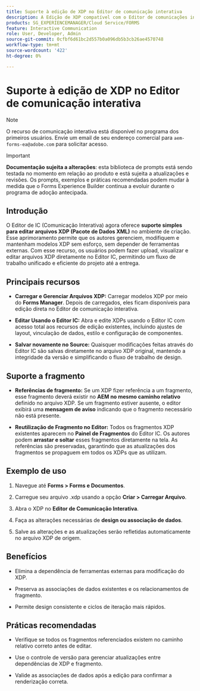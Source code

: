 ```yaml
---
title: Suporte à edição de XDP no Editor de comunicação interativa
description: A Edição de XDP compatível com o Editor de comunicações interativas permite que os xdps existentes sejam editados dentro do Editor de comunicações interativas.
products: SG_EXPERIENCEMANAGER/Cloud Service/FORMS
feature: Interactive Communication
role: User, Developer, Admin
source-git-commit: 0cfbf6d61bc2d557b0a096db5b3cb26ae4570748
workflow-type: tm+mt
source-wordcount: '422'
ht-degree: 0%

---
```



# Suporte à edição de XDP no Editor de comunicação interativa

>[!NOTE]
>
> O recurso de comunicação interativa está disponível no programa dos primeiros usuários. Envie um email de seu endereço comercial para `aem-forms-ea@adobe.com` para solicitar acesso.

>[!IMPORTANT]
>
> **Documentação sujeita a alterações**: esta biblioteca de prompts está sendo testada no momento em relação ao produto e está sujeita a atualizações e revisões. Os prompts, exemplos e práticas recomendadas podem mudar à medida que o Forms Experience Builder continua a evoluir durante o programa de adoção antecipada.

## Introdução

O Editor de IC (Comunicação Interativa) agora oferece **suporte simples para editar arquivos XDP (Pacote de Dados XML)** no ambiente de criação. Esse aprimoramento permite que os autores gerenciem, modifiquem e mantenham modelos XDP sem esforço, sem depender de ferramentas externas. Com esse recurso, os usuários podem fazer upload, visualizar e editar arquivos XDP diretamente no Editor IC, permitindo um fluxo de trabalho unificado e eficiente do projeto até a entrega.

## Principais recursos

- **Carregar e Gerenciar Arquivos XDP:**
Carregar modelos XDP por meio do **Forms Manager**. Depois de carregados, eles ficam disponíveis para edição direta no Editor de comunicação interativa.

- **Editar Usando o Editor IC:**
Abra e edite XDPs usando o Editor IC com acesso total aos recursos de edição existentes, incluindo ajustes de layout, vinculação de dados, estilo e configuração de componentes.

- **Salvar novamente no Source:**
Quaisquer modificações feitas através do Editor IC são salvas diretamente no arquivo XDP original, mantendo a integridade da versão e simplificando o fluxo de trabalho de design.

## Suporte a fragmento

- **Referências de fragmento:**
Se um XDP fizer referência a um fragmento, esse fragmento deverá existir no **AEM no mesmo caminho relativo** definido no arquivo XDP.
Se um fragmento estiver ausente, o editor exibirá uma **mensagem de aviso** indicando que o fragmento necessário não está presente.

- **Reutilização de Fragmento no Editor:**
Todos os fragmentos XDP existentes aparecem no **Painel de Fragmentos** do Editor IC.
Os autores podem **arrastar e soltar** esses fragmentos diretamente na tela. As referências são preservadas, garantindo que as atualizações dos fragmentos se propaguem em todos os XDPs que as utilizam.

## Exemplo de uso

1. Navegue até **Forms > Forms e Documentos**.

1. Carregue seu arquivo .xdp usando a opção **Criar > Carregar Arquivo**.

1. Abra o XDP no **Editor de Comunicação Interativa**.

1. Faça as alterações necessárias de **design ou associação de dados**.

1. Salve as alterações e as atualizações serão refletidas automaticamente no arquivo XDP de origem.

## Benefícios

- Elimina a dependência de ferramentas externas para modificação do XDP.

- Preserva as associações de dados existentes e os relacionamentos de fragmento.

- Permite design consistente e ciclos de iteração mais rápidos.

## Práticas recomendadas

- Verifique se todos os fragmentos referenciados existem no caminho relativo correto antes de editar.

- Use o controle de versão para gerenciar atualizações entre dependências de XDP e fragmento.

- Valide as associações de dados após a edição para confirmar a renderização correta.

